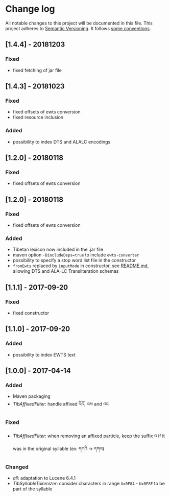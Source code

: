 # Change log
All notable changes to this project will be documented in this file.
This project adheres to [Semantic Versioning](http://semver.org/). It follows [some conventions](http://keepachangelog.com/).

## [1.4.4] - 20181203
### Fixed
- fixed fetching of jar file

## [1.4.3] - 20181023
### Fixed
- fixed offsets of ewts conversion
- fixed resource inclusion

### Added
- possibility to index DTS and ALALC encodings

## [1.2.0] - 20180118
### Fixed
- fixed offsets of ewts conversion

## [1.2.0] - 20180118
### Fixed
- fixed offsets of ewts conversion

### Added
- Tibetan lexicon now included in the .jar file
- maven option `-DincludeDeps=true` to include `ewts-converter`
- possibility to specify a stop word list file in the constructor
- `fromEwts` replaced by `inputMode` in constructor, see [README.md](README.md), allowing DTS and ALA-LC Transliteration schemas

## [1.1.1] - 2017-09-20
### Fixed
- fixed constructor

## [1.1.0] - 2017-09-20
### Added
- possibility to index EWTS text

## [1.0.0] - 2017-04-14
### Added
- Maven packaging
- *TibAffixedFilter*: handle affixed འིའོ, འམ and འང

### Fixed
- *TibAffixedFilter*: when removing an affixed particle, keep the suffix འ if it was in the original syllable (ex: དགའི -> དགའ)

### Changed
- *all*: adaptation to Lucene 6.4.1
- *TibSyllableTokenizer*: consider characters in range `Ux0F84` - `Ux0F8F` to be part of the syllable
